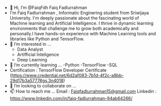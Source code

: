- 👋 Hi, I’m @FaiqFdh Faiq Fadlurrahman
- I'm Faiq Fadlurrahman , Informatic Enginering student from Sriwijaya University. I'm deeply passionate about the fascinating world of Machine learning and Artificial Intelligence. I thrive in dynamic learning environments that challenge me to grow both academically and personally.I have hands-on experience with Machine Learning tools and libraries like Python and TensorFlow.
- 👀 I’m interested in ...
     - Data Analyst
     - Artifficial Inteligence
     - Deep Learning
- 🌱 I’m currently learning ...
      -Python
      -TensorFlow
      -SQL
- Certification : TensorFlow Developer Certificate (https://www.credential.net/6d2af083-7b1d-4f2c-a8bb-29d17b3a5777#gs.3n4018)
- 💞️ I’m looking to collaborate on ...
- 📫 How to reach me ...
     Email : Faiqfadlurrahman15@gmail.com
     Linkedin : https://www.linkedin.com/in/faiq-fadlurrahman-94ab64266/
<!---
FaiqFdh/FaiqFdh is a ✨ special ✨ repository because its `README.md` (this file) appears on your GitHub profile.
You can click the Preview link to take a look at your changes.
--->
